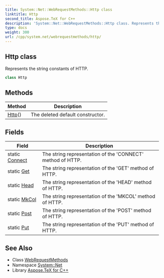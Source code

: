 ```yaml
---
title: System::Net::WebRequestMethods::Http class
linktitle: Http
second_title: Aspose.TeX for C++
description: 'System::Net::WebRequestMethods::Http class. Represents the string constants of HTTP in C++.'
type: docs
weight: 300
url: /cpp/system.net/webrequestmethods/http/
---
```

## Http class


Represents the string constants of HTTP.

```cpp
class Http
```

## Methods

| Method | Description |
| --- | --- |
| [Http](./http/)() | The deleted default constructor. |
## Fields

| Field | Description |
| --- | --- |
| static [Connect](./connect/) | The string representation of the 'CONNECT' method of HTTP. |
| static [Get](./get/) | The string representation of the 'GET' method of HTTP. |
| static [Head](./head/) | The string representation of the 'HEAD' method of HTTP. |
| static [MkCol](./mkcol/) | The string representation of the 'MKCOL' method of HTTP. |
| static [Post](./post/) | The string representation of the 'POST' method of HTTP. |
| static [Put](./put/) | The string representation of the 'PUT' method of HTTP. |
## See Also

* Class [WebRequestMethods](../)
* Namespace [System::Net](../../)
* Library [Aspose.TeX for C++](../../../)
